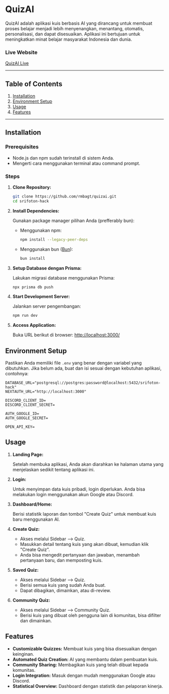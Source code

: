 # QuizAI

QuizAI adalah aplikasi kuis berbasis AI yang dirancang untuk membuat proses belajar menjadi lebih menyenangkan, menantang, otomatis, personalisasi, dan dapat disesuaikan. Aplikasi ini bertujuan untuk meningkatkan minat belajar masyarakat Indonesia dan dunia.

### Live Website

[QuizAI Live](https://quizai.rey.mba/)

---

## Table of Contents

1. [Installation](#installation)
2. [Environment Setup](#environment-setup)
3. [Usage](#usage)
4. [Features](#features)

---

## Installation

### Prerequisites

- Node.js dan npm sudah terinstall di sistem Anda.
- Mengerti cara menggunakan terminal atau command prompt.

### Steps

1. **Clone Repository:**

   ```bash
   git clone https://github.com/rmbagt/quizai.git
   cd srifoton-hack
   ```

2. **Install Dependencies:**

   Gunakan package manager pilihan Anda (prefferably bun):

   - Menggunakan npm:

     ```bash
     npm install --legacy-peer-deps
     ```

   - Menggunakan bun ([Bun](https://bun.sh/)):
     ```bash
     bun install
     ```

3. **Setup Database dengan Prisma:**

   Lakukan migrasi database menggunakan Prisma:

   ```bash
   npx prisma db push
   ```

4. **Start Development Server:**

   Jalankan server pengembangan:

   ```bash
   npm run dev
   ```

5. **Access Application:**

   Buka URL berikut di browser: [http://localhost:3000/](http://localhost:3000/)

## Environment Setup

Pastikan Anda memiliki file `.env` yang benar dengan variabel yang dibutuhkan. Jika belum ada, buat dan isi sesuai dengan kebutuhan aplikasi, contohnya:

```
DATABASE_URL="postgresql://postgres:password@localhost:5432/srifoton-hack"
NEXTAUTH_URL="http://localhost:3000"

DISCORD_CLIENT_ID=
DISCORD_CLIENT_SECRET=

AUTH_GOOGLE_ID=
AUTH_GOOGLE_SECRET=

OPEN_API_KEY=
```

## Usage

1. **Landing Page:**

   Setelah membuka aplikasi, Anda akan diarahkan ke halaman utama yang menjelaskan sedikit tentang aplikasi ini.

2. **Login:**

   Untuk menyimpan data kuis pribadi, login diperlukan. Anda bisa melakukan login menggunakan akun Google atau Discord.

3. **Dashboard/Home:**

   Berisi statistik laporan dan tombol "Create Quiz" untuk membuat kuis baru menggunakan AI.

4. **Create Quiz:**

   - Akses melalui Sidebar --> Quiz.
   - Masukkan detail tentang kuis yang akan dibuat, kemudian klik "Create Quiz".
   - Anda bisa mengedit pertanyaan dan jawaban, menambah pertanyaan baru, dan memposting kuis.

5. **Saved Quiz:**

   - Akses melalui Sidebar --> Quiz.
   - Berisi semua kuis yang sudah Anda buat.
   - Dapat dibagikan, dimainkan, atau di-review.

6. **Community Quiz:**

   - Akses melalui Sidebar --> Community Quiz.
   - Berisi kuis yang dibuat oleh pengguna lain di komunitas, bisa difilter dan dimainkan.

## Features

- **Customizable Quizzes:** Membuat kuis yang bisa disesuaikan dengan keinginan.
- **Automated Quiz Creation:** AI yang membantu dalam pembuatan kuis.
- **Community Sharing:** Membagikan kuis yang telah dibuat kepada komunitas.
- **Login Integration:** Masuk dengan mudah menggunakan Google atau Discord.
- **Statistical Overview:** Dashboard dengan statistik dan pelaporan kinerja.
